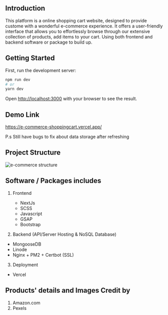 
## Introduction

<p>
This platform is a online shopping cart website, designed to provide custome with a wonderful e-commerce experience. It offers a user-friendly interface that allows you to effortlessly browse through our extensive collection of products, add items to your cart. Using both frontend and backend software or package to build up.
</p>

## Getting Started

First, run the development server:

```bash
npm run dev
# or
yarn dev
```

Open [http://localhost:3000](http://localhost:3000) with your browser to see the result.

## Demo Link
https://e-commerce-shoppingcart.vercel.app/

P.s Still have bugs to fix about data storage after refreshing

## Project Structure
![e-commerce structure](https://user-images.githubusercontent.com/101183496/225833472-a8fc1559-9e75-4147-a47a-6313de12b06d.png)

## Software / Packages includes

1. Frontend
    - NextJs
    - SCSS
    - Javascript
    - GSAP
    - Bootstrap
    
2. Backend (API/Server Hosting & NoSQL Database)
  - MongooseDB
  - Linode
  - Nginx + PM2 + Certbot (SSL)

3. Deployment
  - Vercel

## Products' details and Images Credit by
1. Amazon.com
2. Pexels
